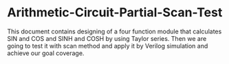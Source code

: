 # Arithmetic-Circuit-Partial-Scan-Test
This document contains designing of a four function module that calculates SIN and COS and SINH and COSH by using Taylor series. Then we are going to test it with scan method and apply it by Verilog simulation and achieve our goal coverage.
